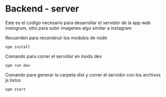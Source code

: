 # Backend - server

Este es el codigo necesario para desarrollar el servidor de la app web instogrum, sitio para subir imagenes algo similar a instagram

Recuerden para reconstruir los modulos de node

```
npm install
```

Comando para correr el servidor en modo dev

```
npm run dev
```

Comando para generar la carpeta dist y correr el servidor con los archivos js listos

```
npm start
```
